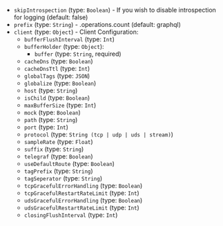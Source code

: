 
* `skipIntrospection` (type: `Boolean`) - If you wish to disable introspection for logging (default: false)
* `prefix` (type: `String`) - <prefix>.operations.count (default: graphql)
* `client` (type: `Object`) - Client Configuration: 
  * `bufferFlushInterval` (type: `Int`)
  * `bufferHolder` (type: `Object`): 
    * `buffer` (type: `String`, required)
  * `cacheDns` (type: `Boolean`)
  * `cacheDnsTtl` (type: `Int`)
  * `globalTags` (type: `JSON`)
  * `globalize` (type: `Boolean`)
  * `host` (type: `String`)
  * `isChild` (type: `Boolean`)
  * `maxBufferSize` (type: `Int`)
  * `mock` (type: `Boolean`)
  * `path` (type: `String`)
  * `port` (type: `Int`)
  * `protocol` (type: `String (tcp | udp | uds | stream)`)
  * `sampleRate` (type: `Float`)
  * `suffix` (type: `String`)
  * `telegraf` (type: `Boolean`)
  * `useDefaultRoute` (type: `Boolean`)
  * `tagPrefix` (type: `String`)
  * `tagSeperator` (type: `String`)
  * `tcpGracefulErrorHandling` (type: `Boolean`)
  * `tcpGracefulRestartRateLimit` (type: `Int`)
  * `udsGracefulErrorHandling` (type: `Boolean`)
  * `udsGracefulRestartRateLimit` (type: `Int`)
  * `closingFlushInterval` (type: `Int`)